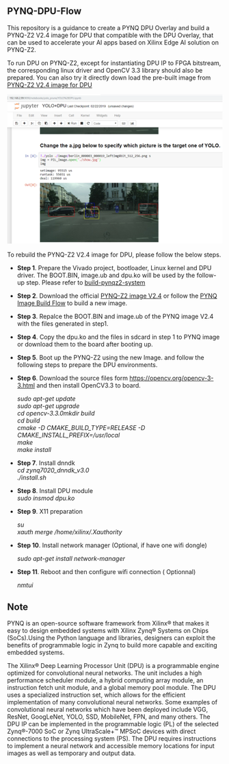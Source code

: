 ## PYNQ-DPU-Flow

This repository is a guidance to create a PYNQ DPU Overlay and build a PYNQ-Z2 V2.4 image for DPU that compatible with the DPU Overlay, that can be used to accelerate your AI apps based on Xilinx Edge AI solution on PYNQ-Z2.

To run DPU on PYNQ-Z2, except for instantiating DPU IP to FPGA bitstream, the corresponding linux driver and OpenCV 3.3 library should also be prepared. You can also try it directly down load the pre-built image from [PYNQ-Z2 V2.4 image for DPU](https://pan.baidu.com/s/1gOJaoJJ8z2jf-BaLklID3Q)

![](images/PYNQ_DPU_YOLO.PNG)

To rebuild the PYNQ-Z2 V2.4 image for DPU, please follow the below steps.

* **Step 1**. Prepare the Vivado project, bootloader, Linux kernel and DPU driver. The BOOT.BIN, image.ub and dpu.ko will be used by the follow-up step. Please refer to [build-pynqz2-system](https://github.com/xupsh/dnndk3.0-pynqz2/blob/master/build-pynqz2-system.md)  

* **Step 2**. Download the official [PYNQ-Z2 image V2.4](http://www.pynq.io/board.html) or follow the [PYNQ Image Build Flow](https://github.com/Xilinx/PYNQ/tree/master/sdbuild) to build a new image.  

* **Step 3**. Repalce the BOOT.BIN and image.ub of the PYNQ image V2.4 with the files generated in step1.  

* **Step 4**. Copy the dpu.ko and the files in sdcard in step 1 to PYNQ image or download them to the board after booting up.  

* **Step 5**. Boot up the PYNQ-Z2 using the new Image. and follow the following steps to prepare the DPU environments. 

* **Step 6**. Download the source files form https://opencv.org/opencv-3-3.html and then install OpenCV3.3 to board.  

  *sudo apt-get update*  
  *sudo apt-get upgrade*  
  *cd opencv-3.3.0mkdir build*  
  *cd build*  
  *cmake -D CMAKE_BUILD_TYPE=RELEASE -D CMAKE_INSTALL_PREFIX=/usr/local*  
  *make*  
  *make install*  

* **Step 7**. Install dnndk  
  *cd zynq7020_dnndk_v3.0*  
  *./install.sh*  

* **Step 8**. Install DPU module  
  *sudo insmod dpu.ko*  

* **Step 9**. X11 preparation  

  *su*  
  *xauth merge /home/xilinx/.Xauthority*  

* **Step 10**. Install network manager (Optional, if have one wifi dongle)  

  *sudo apt-get install network-manager*  

* **Step 11**. Reboot and then configure wifi connection ( Optionnal)    

  *nmtui*  




## Note

PYNQ is an open-source software framework from Xilinx® that makes it easy to design embedded systems with Xilinx Zynq® Systems on Chips (SoCs).Using the Python language and libraries, designers can exploit the benefits of programmable logic in Zynq to build more capable and exciting embedded systems.

The Xilinx® Deep Learning Processor Unit (DPU) is a programmable engine optimized for convolutional neural networks. The unit includes a high performance scheduler module, a hybrid computing array module, an instruction fetch unit module, and a global memory pool module. The DPU uses a specialized instruction set, which allows for the efficient implementation of many convolutional neural networks. Some examples of convolutional neural networks which have been deployed include VGG, ResNet, GoogLeNet, YOLO, SSD, MobileNet, FPN, and many others. The DPU IP can be implemented in the programmable logic (PL) of the selected Zynq®-7000 SoC or Zynq UltraScale+™ MPSoC devices with direct connections to the processing system (PS). The DPU requires instructions to implement a neural network and accessible memory locations for input images as well as temporary and output data. 